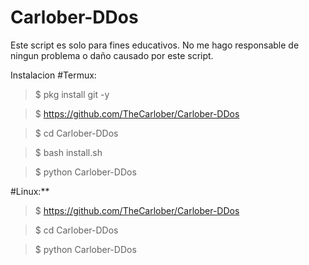 # Carlober-DDos
Este script es solo para fines educativos. No me hago responsable de ningun problema o daño causado por este script.

Instalacion
#Termux:

>$ pkg install git -y

>$ https://github.com/TheCarlober/Carlober-DDos

>$ cd Carlober-DDos

>$ bash install.sh

>$ python Carlober-DDos


#Linux:**

>$ https://github.com/TheCarlober/Carlober-DDos

>$ cd Carlober-DDos

>$ python Carlober-DDos
